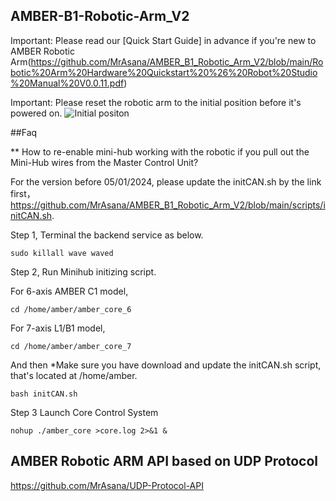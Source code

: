 ## AMBER-B1-Robotic-Arm_V2
Important: Please read our [Quick Start Guide] in advance if you're new to AMBER Robotic Arm(https://github.com/MrAsana/AMBER_B1_Robotic_Arm_V2/blob/main/Robotic%20Arm%20Hardware%20Quickstart%20%26%20Robot%20Studio%20Manual%20V0.0.11.pdf) 

Important: Please reset the robotic arm to the initial position before it's powered on.
![Initial positon](https://raw.githubusercontent.com/MrAsana/AMBER_B1_Robotic_Arm_V2/main/initial-position.png)

##Faq

** How to re-enable mini-hub working with the robotic if you pull out the Mini-Hub wires from the Master Control Unit?

For the version before 05/01/2024, please update the initCAN.sh by the link first，https://github.com/MrAsana/AMBER_B1_Robotic_Arm_V2/blob/main/scripts/initCAN.sh. 

Step 1, Terminal the backend service as below.

`sudo killall wave waved `

Step 2, Run Minihub initizing script.

For 6-axis AMBER C1 model, 

`cd /home/amber/amber_core_6`

For 7-axis L1/B1 model,

`cd /home/amber/amber_core_7`

And then
*Make sure you have download and update the initCAN.sh script, that's located at /home/amber.

`bash initCAN.sh`

Step 3 Launch Core Control System

`nohup ./amber_core >core.log 2>&1 &`

## AMBER Robotic ARM API based on UDP Protocol
https://github.com/MrAsana/UDP-Protocol-API 
